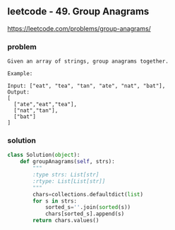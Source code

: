 ## leetcode - 49. Group Anagrams
https://leetcode.com/problems/group-anagrams/
### problem
```
Given an array of strings, group anagrams together.

Example:

Input: ["eat", "tea", "tan", "ate", "nat", "bat"],
Output:
[
  ["ate","eat","tea"],
  ["nat","tan"],
  ["bat"]
]
```
### solution
```python
class Solution(object):
    def groupAnagrams(self, strs):
        """
        :type strs: List[str]
        :rtype: List[List[str]]
        """
        chars=collections.defaultdict(list)
        for s in strs:
            sorted_s=''.join(sorted(s))
            chars[sorted_s].append(s)
        return chars.values()
```
